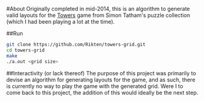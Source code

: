 #About
Originally completed in mid-2014, this is an algorithm to generate valid layouts for the [Towers](http://www.chiark.greenend.org.uk/~sgtatham/puzzles/js/towers.html) game from Simon Tatham's puzzle collection (which I had been playing a lot at the time).

##Run
```bash
git clone https://github.com/Rikten/towers-grid.git
cd towers-grid
make
./a.out <grid size>
```

##Interactivity (or lack thereof)
The purpose of this project was primarily to devise an algorithm for generating layouts for the game, and as such, there is currently no way to play the game with the generated grid. Were I to come back to this project, the addition of this would ideally be the next step.